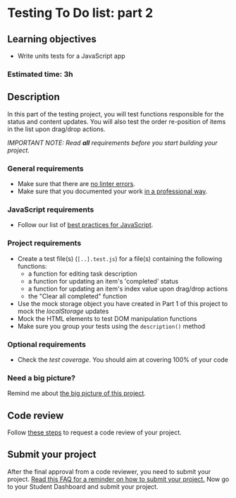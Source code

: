 # Testing To Do list: part 2

## Learning objectives
- Write units tests for a JavaScript app

### Estimated time: 3h

## Description
In this part of the testing project, you will test functions responsible for the status and content updates. You will also test the order re-position of items in the list upon drag/drop actions.

*IMPORTANT NOTE: Read **all** requirements before you start building your project.*

### General requirements

- Make sure that there are [no linter errors](https://github.com/microverseinc/linters-config).
- Make sure that you documented your work [in a professional way](https://github.com/microverseinc/curriculum-transversal-skills/blob/main/documentation/articles/professional_repo_rules.md).

### JavaScript requirements
  - Follow our list of [best practices for JavaScript](https://github.com/microverseinc/curriculum-html-css/blob/main/articles/javascript_best_practices.md).

### Project requirements

- Create a test file(s) (`[..].test.js`) for a file(s) containing the following functions:
    - a function for editing task description
    - a function for updating an item's 'completed' status
    - a function for updating an item's index value upon drag/drop actions
    - the "Clear all completed" function
- Use the mock storage object you have created in Part 1 of this project to mock the *localStorage* updates
- Mock the HTML elements to test DOM manipulation functions
- Make sure you group your tests using the `description()` method

### Optional requirements

- Check the *test coverage*. You should aim at covering 100% of your code


### Need a big picture? 

Remind me about [the big picture of this project](./sneak_peek.md).


## Code review

Follow [these steps](https://github.com/microverseinc/curriculum-transversal-skills/blob/main/code-review/articles/how_to_ask_for_a_code_review.md) to request a code review of your project.

## Submit your project

After the final approval from a code reviewer, you need to submit your project.
[Read this FAQ for a reminder on how to submit your project.](https://microverse.zendesk.com/hc/en-us/articles/360061344234)
Now go to your Student Dashboard and submit your project.
